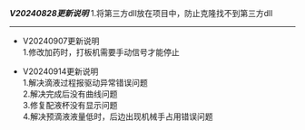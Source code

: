 *********************V20240828更新说明*********************
1.将第三方dll放在项目中，防止克隆找不到第三方dll
**********************************************************

*  V20240907更新说明  
1.修改加药时，打板机需要手动信号才能停止  

*  V20240914更新说明  
1.解决滴液过程报驱动异常错误问题  
2.解决完成后没有曲线问题  
3.修复配液杯没有显示问题  
4.解决预滴液液量低时，后边出现机械手占用错误问题  

